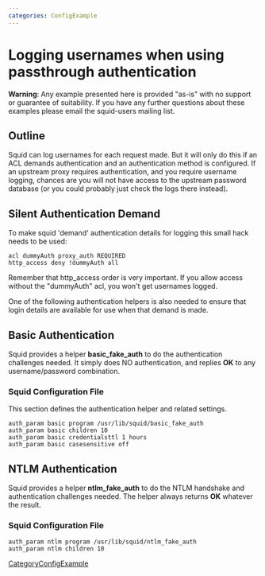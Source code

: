 ```yaml
---
categories: ConfigExample
---
```

# Logging usernames when using passthrough authentication

**Warning**: Any example presented here is provided "as-is" with no
support or guarantee of suitability. If you have any further questions
about these examples please email the squid-users mailing list.

## Outline

Squid can log usernames for each request made. But it will only do this
if an ACL demands authentication and an authentication method is
configured. If an upstream proxy requires authentication, and you
require username logging, chances are you will not have access to the
upstream password database (or you could probably just check the logs
there instead).

## Silent Authentication Demand

To make squid 'demand' authentication details for logging this small
hack needs to be used:

    acl dummyAuth proxy_auth REQUIRED
    http_access deny !dummyAuth all

Remember that http\_access order is very important. If you allow access
without the "dummyAuth" acl, you won't get usernames logged.

One of the following authentication helpers is also needed to ensure
that login details are available for use when that demand is made.

## Basic Authentication

Squid provides a helper **basic\_fake\_auth** to do the authentication
challenges needed. It simply does NO authentication, and replies **OK**
to any username/password combination.

### Squid Configuration File

This section defines the authentication helper and related settings.

    auth_param basic program /usr/lib/squid/basic_fake_auth
    auth_param basic children 10
    auth_param basic credentialsttl 1 hours
    auth_param basic casesensitive off

## NTLM Authentication

Squid provides a helper **ntlm\_fake\_auth** to do the NTLM handshake
and authentication challenges needed. The helper always returns **OK**
whatever the result.

### Squid Configuration File

    auth_param ntlm program /usr/lib/squid/ntlm_fake_auth
    auth_param ntlm children 10

[CategoryConfigExample](/CategoryConfigExample)
